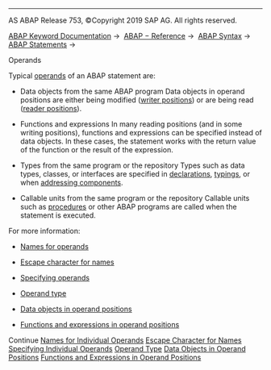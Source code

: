   

* * *

AS ABAP Release 753, ©Copyright 2019 SAP AG. All rights reserved.

[ABAP Keyword Documentation](javascript:call_link\('abenabap.htm'\)) →  [ABAP − Reference](javascript:call_link\('abenabap_reference.htm'\)) →  [ABAP Syntax](javascript:call_link\('abenabap_syntax.htm'\)) →  [ABAP Statements](javascript:call_link\('abenabap_statements.htm'\)) → 

Operands

Typical [operands](javascript:call_link\('abenoperand_glosry.htm'\) "Glossary Entry") of an ABAP statement are:

-   Data objects from the same ABAP program
    Data objects in operand positions are either being modified ([writer positions](javascript:call_link\('abenwriting_position_glosry.htm'\) "Glossary Entry")) or are being read ([reader positions](javascript:call_link\('abenreading_position_glosry.htm'\) "Glossary Entry")).

-   Functions and expressions
    In many reading positions (and in some writing positions), functions and expressions can be specified instead of data objects. In these cases, the statement works with the return value of the function or the result of the expression.

-   Types from the same program or the repository
    Types such as data types, classes, or interfaces are specified in [declarations](javascript:call_link\('abenabap_declarations.htm'\)), [typings](javascript:call_link\('abentyping.htm'\)), or when [addressing components](javascript:call_link\('abenoperands_names.htm'\)).

-   Callable units from the same program or the repository
    Callable units such as [procedures](javascript:call_link\('abenprocedure_glosry.htm'\) "Glossary Entry") or other ABAP programs are called when the statement is executed.
    

For more information:

-   [Names for operands](javascript:call_link\('abenoperands_names.htm'\))

-   [Escape character for names](javascript:call_link\('abennames_escaping.htm'\))

-   [Specifying operands](javascript:call_link\('abenoperands_specifying.htm'\))

-   [Operand type](javascript:call_link\('abendata_objects_usage.htm'\))

-   [Data objects in operand positions](javascript:call_link\('abenoperands_data_objects.htm'\))

-   [Functions and expressions in operand positions](javascript:call_link\('abenoperands_expressions.htm'\))

Continue
[Names for Individual Operands](javascript:call_link\('abenoperands_names.htm'\))
[Escape Character for Names](javascript:call_link\('abennames_escaping.htm'\))
[Specifying Individual Operands](javascript:call_link\('abenoperands_specifying.htm'\))
[Operand Type](javascript:call_link\('abendata_objects_usage.htm'\))
[Data Objects in Operand Positions](javascript:call_link\('abenoperands_data_objects.htm'\))
[Functions and Expressions in Operand Positions](javascript:call_link\('abenoperands_expressions.htm'\))